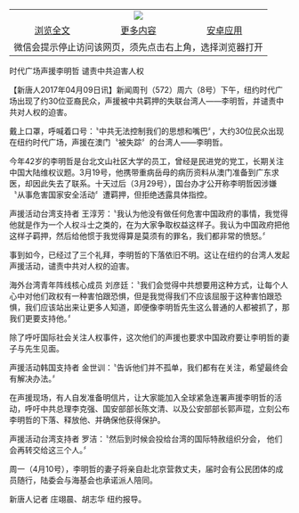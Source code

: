 

<table>
  <tr>
    <td align="center" colspan="3">
      <a href="https://github.com/ogate/ogate/blob/master/README.md"><img src="https://cloud.githubusercontent.com/assets/11880933/13434984/f430fae2-e012-11e5-814f-c2df1e82b247.jpg"/></a>
    </td>
  </tr>
  <tr>
    <td align="center">
      <a href="https://s3.ap-south-1.amazonaws.com/ogatem/oGate.htm?c816431&from=oNote">浏览全文</a>
    </td>
    <td align="center">
      <a href="https://s3.ap-south-1.amazonaws.com/ogatem/oGate.htm?from=oNote">更多内容</a>
    </td>
    <td align="center">
      <a href="https://raw.githubusercontent.com/ogate/up/master/ogate.apk">安卓应用</a>
    </td>
  </tr>
  <tr>
    <td align="center" colspan="3">
      微信会提示停止访问该网页，须先点击右上角，选择浏览器打开
    </td>
  </tr>
</table>    



时代广场声援李明哲 谴责中共迫害人权








【新唐人2017年04月09日讯】新闻周刊（572）周六（8号）下午，纽约时代广场出现了约30位亚裔民众，声援被中共羁押的失联台湾人——李明哲，并谴责中共对人权的迫害。











戴上口罩，呼喊着口号：〝中共无法控制我们的思想和嘴巴〞，大约30位民众出现在纽约时代广场，声援在澳门〝被失踪〞的台湾人——李明哲。



今年42岁的李明哲是台北文山社区大学的员工，曾经是民进党的党工，长期关注中国大陆维权议题。3月19号，他携带重病岳母的病历资料从澳门准备到广东求医，却因此失去了联系。十天过后（3月29号），国台办才公开称李明哲因涉嫌〝从事危害国家安全活动〞遭羁押，但拒绝透露具体指控。



声援活动台湾支持者 王淳芳：〝我认为他没有做任何危害中国政府的事情，我觉得他就是作为一个人权斗士之类的，在为大家争取权益这样子。我认为中国政府把他这样子羁押，然后给他惯于我觉得算是莫须有的罪名，我们都非常的愤怒。〞



事到如今，已经过了三个礼拜，李明哲的下落依旧不明。这让在纽约的台湾人发起声援活动，谴责中共对人权的迫害。



海外台湾青年阵线核心成员 刘彦廷：〝我们会觉得中共想要用这种方式，让每个人心中对他们政权有一种害怕跟恐惧，但是我觉得我们不应该屈服于这种害怕跟恐惧，我们应该站出来让更多人知道，即便像李明哲先生这么普通的人都被抓了，那我们更要支持他。〞



除了呼吁国际社会关注人权事件，这次他们的声援也要求中国政府要让李明哲的妻子与先生见面。



声援活动韩国支持者 金世训：〝告诉他们并不孤单，我们都有在关注，希望最终会有解决办法。〞



在声援现场，有人自发准备明信片，让大家能加入全球紧急连署声援李明哲的活动，呼吁中共总理李克强、国安部部长陈文清、以及公安部部长郭声琨，立刻公布李明哲的下落、释放他、并确保他获得保护。



声援活动台湾支持者 罗洁：〝然后到时候会投给台湾的国际特赦组织分会， 他们会再转交给这三个人。〞



周一（4月10号），李明哲的妻子将亲自赴北京营救丈夫，届时会有公民团体的成员随行，陆委会与海基会也承诺派人陪同。



新唐人记者 庄翊晨、胡志华 纽约报导。





